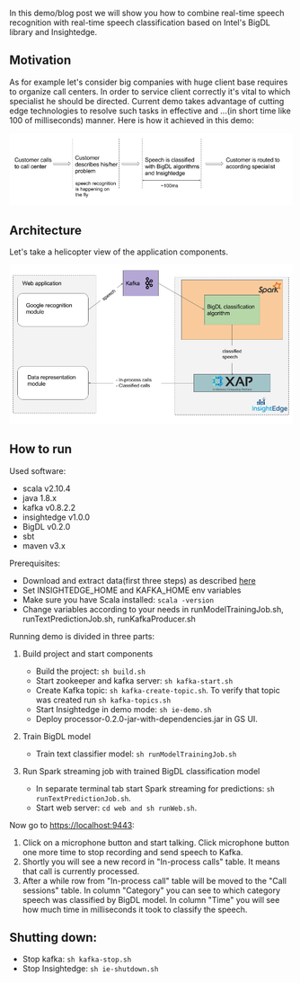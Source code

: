 In this demo/blog post we will show you how to combine real-time speech recognition with real-time speech classification based on Intel's BigDL library and Insightedge.

## Motivation
As for example let's consider big companies with huge client base requires to organize call centers. In order to service client correctly it's vital to which specialist he should be directed. Current demo takes advantage of cutting edge technologies to resolve such tasks in effective and ...(in short time like 100 of milliseconds) manner.
Here is how it achieved in this demo:

![Application flow](flow.png)


## Architecture
Let's take a helicopter view of the application components.

![Architecture](architecture.png)


## How to run

Used software:
* scala v2.10.4
* java 1.8.x
* kafka v0.8.2.2
* insightedge v1.0.0
* BigDL v0.2.0
* sbt
* maven v3.x

Prerequisites:
* Download and extract data(first three steps) as described [here](https://github.com/intel-analytics/BigDL/tree/master/spark/dl/src/main/scala/com/intel/analytics/bigdl/example/textclassification)
* Set INSIGHTEDGE_HOME and KAFKA_HOME env variables
* Make sure you have Scala installed: ```scala -version```
* Change variables according to your needs in runModelTrainingJob.sh, runTextPredictionJob.sh, runKafkaProducer.sh

Running demo is divided in three parts:

1. Build project and start components
    * Build the project: ```sh build.sh```
    * Start zookeeper and kafka server: ```sh kafka-start.sh```
    * Create Kafka topic: ```sh kafka-create-topic.sh```. To verify that topic was created run ```sh kafka-topics.sh```
    * Start Insightedge in demo mode: ```sh ie-demo.sh```
    * Deploy processor-0.2.0-jar-with-dependencies.jar in GS UI.

2. Train BigDL model
    * Train text classifier model: ```sh runModelTrainingJob.sh```

3. Run Spark streaming job with trained BigDL classification model
    * In separate terminal tab start Spark streaming for predictions: ```sh runTextPredictionJob.sh```.
    * Start web server: ```cd web and sh runWeb.sh```.

Now go to [https://localhost:9443](https://localhost:9443):

1. Click on a microphone button and start talking. Click microphone button one more time to stop recording and send speech to Kafka.
2. Shortly you will see a new record in "In-process calls" table. It means that call is currently processed.
3. After a while row from "In-process call" table will be moved to the "Call sessions" table. In column "Category" you can see to which category speech was classified by BigDL model. In column "Time" you will see how much time in milliseconds it took to classify the speech. 

## Shutting down:
* Stop kafka: ```sh kafka-stop.sh```
* Stop Insightedge: ```sh ie-shutdown.sh```
